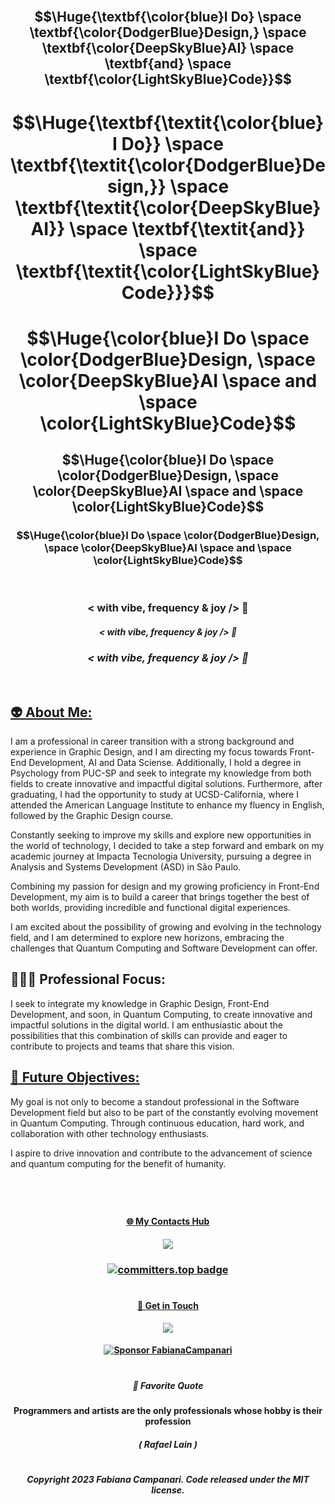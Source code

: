 <br>
<!-- <h3 align="center"> 🪬 I Do Design, AI & Code </h3><br> -->




## $$\Huge{\textbf{\color{blue}I Do} \space \textbf{\color{DodgerBlue}Design,} \space \textbf{\color{DeepSkyBlue}AI}  \space \textbf{and} \space \textbf{\color{LightSkyBlue}Code}}$$

# $$\Huge{\textbf{\textit{\color{blue}I Do}} \space \textbf{\textit{\color{DodgerBlue}Design,}} \space \textbf{\textit{\color{DeepSkyBlue}AI}}  \space \textbf{\textit{and}} \space \textbf{\textit{\color{LightSkyBlue}Code}}}$$


# $$\Huge{\color{blue}I Do \space \color{DodgerBlue}Design, \space \color{DeepSkyBlue}AI  \space and \space \color{LightSkyBlue}Code}$$


## $$\Huge{\color{blue}I Do \space \color{DodgerBlue}Design, \space \color{DeepSkyBlue}AI  \space and \space \color{LightSkyBlue}Code}$$

### $$\Huge{\color{blue}I Do \space \color{DodgerBlue}Design, \space \color{DeepSkyBlue}AI  \space and \space \color{LightSkyBlue}Code}$$

<!-- <p align="center">
<img src="https://github.com/FabianaCampanari/FabianaCampanari/assets/113218619/2d2e58bd-bdd4-4899-877a-509469e5f2d3"/><br> 
<br> -->

<br>

### <p align="center"> < with vibe, frequency & joy /> 🧿 </p>

#### ***<p align="center"> < with vibe, frequency & joy /> 🧿 </p>***

### ***<p align="center"> < with vibe, frequency & joy /> 🧿 </p>***



 <br>

## [👽 About Me:](https://github.com/FabianaCampanari/FabianaCampanari/assets/113218619/f5aa5ba4-b217-4a65-8306-3db430e95a64)


I am a professional in career transition with a strong background and experience in Graphic Design, and I am directing my focus towards Front-End Development, AI and Data Sciense. Additionally, I hold a degree in Psychology from PUC-SP and seek to integrate my knowledge from both fields to create innovative and impactful digital solutions. Furthermore, after graduating, I had the opportunity to study at UCSD-California, where I attended the American Language Institute to enhance my fluency in English, followed by the Graphic Design course.

Constantly seeking to improve my skills and explore new opportunities in the world of technology, I decided to take a step forward and embark on my academic journey at Impacta Tecnologia University, pursuing a degree in Analysis and Systems Development (ASD) in São Paulo.

Combining my passion for design and my growing proficiency in Front-End Development, my aim is to build a career that brings together the best of both worlds, providing incredible and functional digital experiences.

I am excited about the possibility of growing and evolving in the technology field, and I am determined to explore new horizons, embracing the challenges that Quantum Computing and Software Development can offer.

## 🧘🏼‍♀️ Professional Focus:

I seek to integrate my knowledge in Graphic Design, Front-End Development, and soon, in Quantum Computing, to create innovative and impactful solutions in the digital world. I am enthusiastic about the possibilities that this combination of skills can provide and eager to contribute to projects and teams that share this vision.

## [👀 Future Objectives:](https://github.com/FabianaCampanari/FabianaCampanari/assets/113218619/df2ad03e-1c80-44f8-8d70-b41c84227083)


My goal is not only to become a standout professional in the Software Development field but also to be part of the constantly evolving movement in Quantum Computing. Through continuous education, hard work, and collaboration with other technology enthusiasts.

I aspire to drive innovation and contribute to the advancement of science and quantum computing for the benefit of humanity.

#
<br>

#### <p align="center"> [🌐 My Contacts Hub](https://linktr.ee/fabianacampanari)

<p align="center">
<img src="https://github.com/FabianaCampanari/FabianaCampanari/assets/113218619/b3789e50-93e1-48ac-b82e-1db626f7cbb2"/>
 
 <br>
 
### <p align="center"> [![committers.top badge](https://user-badge.committers.top/brazil/FabianaCampanari.svg)](https://user-badge.committers.top/brazil/FabianaCampanari)


#
 
 #### <p align="center"> [🪬  Get in Touch](https://share.hsforms.com/1ZACnVoYSTLC-NOoHcg22cgq9urk)

 <p align="center">
<img src="https://github.com/FabianaCampanari/FabianaCampanari/assets/113218619/5b88bfdb-18bf-4b3e-aae3-b0342d2906fe"/>
  
 <br>

 #### <p align="center"> [![Sponsor FabianaCampanari](https://img.shields.io/badge/Sponsor-FabianaCampanari-brightgreen?logo=GitHub)](https://github.com/sponsors/FabianaCampanari) 

 #
 
##### <p align="center"> 💎 Favorite Quote </p> 
**<p align="center"> Programmers and artists are the only professionals whose hobby is their profession <br>**
 
##### <p align="center">( Rafael Lain ) </p> 

#

##### <p align="center"> Copyright 2023 Fabiana Campanari. Code released under the MIT license.
 













 
 
